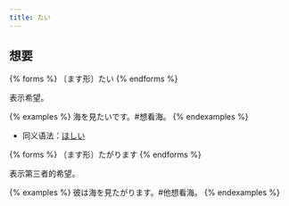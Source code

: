 ```yaml
---
title: たい
---
```


## 想要

{% forms %}
〔ます形〕たい
{% endforms %}

表示希望。

{% examples %}
海を見たいです。#想看海。
{% endexamples %}

- 同义语法：[ほしい](../hosii)

{% forms %}
〔ます形〕たがります
{% endforms %}

表示第三者的希望。

{% examples %}
彼は海を見たがります。#他想看海。
{% endexamples %}
